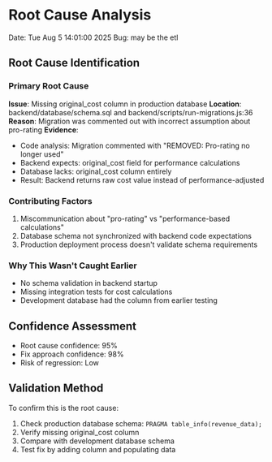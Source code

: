 # Root Cause Analysis
Date: Tue Aug 5 14:01:00 2025
Bug: may be the etl

## Root Cause Identification

### Primary Root Cause
**Issue**: Missing original_cost column in production database
**Location**: backend/database/schema.sql and backend/scripts/run-migrations.js:36
**Reason**: Migration was commented out with incorrect assumption about pro-rating
**Evidence**: 
- Code analysis: Migration commented with "REMOVED: Pro-rating no longer used"
- Backend expects: original_cost field for performance calculations
- Database lacks: original_cost column entirely
- Result: Backend returns raw cost value instead of performance-adjusted

### Contributing Factors
1. Miscommunication about "pro-rating" vs "performance-based calculations"
2. Database schema not synchronized with backend code expectations
3. Production deployment process doesn't validate schema requirements

### Why This Wasn't Caught Earlier
- No schema validation in backend startup
- Missing integration tests for cost calculations
- Development database had the column from earlier testing

## Confidence Assessment
- Root cause confidence: 95%
- Fix approach confidence: 98%
- Risk of regression: Low

## Validation Method
To confirm this is the root cause:
1. Check production database schema: `PRAGMA table_info(revenue_data);`
2. Verify missing original_cost column
3. Compare with development database schema
4. Test fix by adding column and populating data